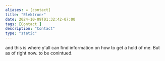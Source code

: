 ```yaml
---
aliases: = [contact]
title: "Elektron⚡"
date: 2024-10-09T01:32:42-07:00
tags: [Contact ]
description: "Contact"
type: "static"
---
```




and this is where y'all can find information
on how to get a hold of me. But as of right now. 
to be conintued.

